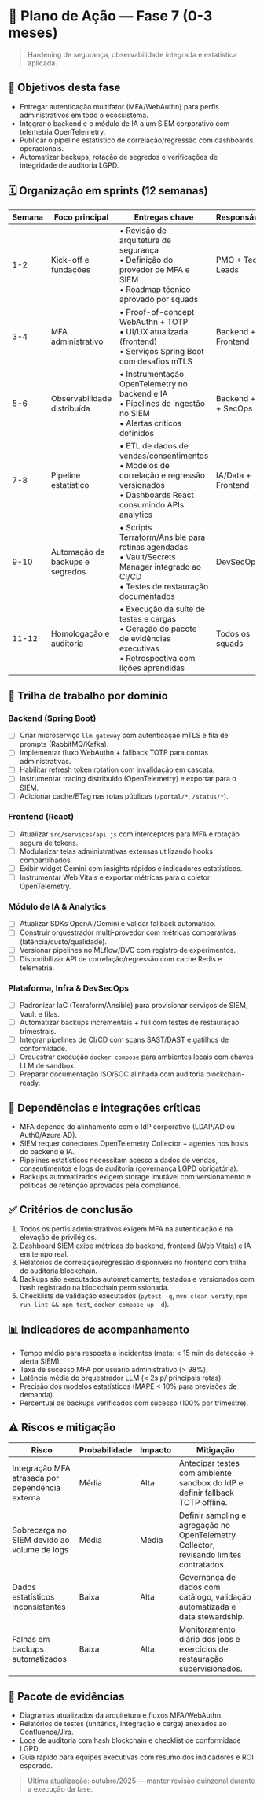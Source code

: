 # 🚦 Plano de Ação — Fase 7 (0-3 meses)
> Hardening de segurança, observabilidade integrada e estatística aplicada.

## 🎯 Objetivos desta fase
- Entregar autenticação multifator (MFA/WebAuthn) para perfis administrativos em todo o ecossistema.
- Integrar o backend e o módulo de IA a um SIEM corporativo com telemetria OpenTelemetry.
- Publicar o pipeline estatístico de correlação/regressão com dashboards operacionais.
- Automatizar backups, rotação de segredos e verificações de integridade de auditoria LGPD.

## 🗓️ Organização em sprints (12 semanas)
| Semana | Foco principal | Entregas chave | Responsáveis |
| --- | --- | --- | --- |
| 1-2 | Kick-off e fundações | • Revisão de arquitetura de segurança<br>• Definição do provedor de MFA e SIEM<br>• Roadmap técnico aprovado por squads | PMO + Tech Leads |
| 3-4 | MFA administrativo | • Proof-of-concept WebAuthn + TOTP<br>• UI/UX atualizada (frontend)<br>• Serviços Spring Boot com desafios mTLS | Backend + Frontend |
| 5-6 | Observabilidade distribuída | • Instrumentação OpenTelemetry no backend e IA<br>• Pipelines de ingestão no SIEM<br>• Alertas críticos definidos | Backend + IA + SecOps |
| 7-8 | Pipeline estatístico | • ETL de dados de vendas/consentimentos<br>• Modelos de correlação e regressão versionados<br>• Dashboards React consumindo APIs analytics | IA/Data + Frontend |
| 9-10 | Automação de backups e segredos | • Scripts Terraform/Ansible para rotinas agendadas<br>• Vault/Secrets Manager integrado ao CI/CD<br>• Testes de restauração documentados | DevSecOps |
| 11-12 | Homologação e auditoria | • Execução da suíte de testes e cargas<br>• Geração do pacote de evidências executivas<br>• Retrospectiva com lições aprendidas | Todos os squads |

## 🧩 Trilha de trabalho por domínio
### Backend (Spring Boot)
- [ ] Criar microserviço `llm-gateway` com autenticação mTLS e fila de prompts (RabbitMQ/Kafka).
- [ ] Implementar fluxo WebAuthn + fallback TOTP para contas administrativas.
- [ ] Habilitar refresh token rotation com invalidação em cascata.
- [ ] Instrumentar tracing distribuído (OpenTelemetry) e exportar para o SIEM.
- [ ] Adicionar cache/ETag nas rotas públicas (`/portal/*`, `/status/*`).

### Frontend (React)
- [ ] Atualizar `src/services/api.js` com interceptors para MFA e rotação segura de tokens.
- [ ] Modularizar telas administrativas extensas utilizando hooks compartilhados.
- [ ] Exibir widget Gemini com insights rápidos e indicadores estatísticos.
- [ ] Instrumentar Web Vitals e exportar métricas para o coletor OpenTelemetry.

### Módulo de IA & Analytics
- [ ] Atualizar SDKs OpenAI/Gemini e validar fallback automático.
- [ ] Construir orquestrador multi-provedor com métricas comparativas (latência/custo/qualidade).
- [ ] Versionar pipelines no MLflow/DVC com registro de experimentos.
- [ ] Disponibilizar API de correlação/regressão com cache Redis e telemetria.

### Plataforma, Infra & DevSecOps
- [ ] Padronizar IaC (Terraform/Ansible) para provisionar serviços de SIEM, Vault e filas.
- [ ] Automatizar backups incrementais + full com testes de restauração trimestrais.
- [ ] Integrar pipelines de CI/CD com scans SAST/DAST e gatilhos de conformidade.
- [ ] Orquestrar execução `docker compose` para ambientes locais com chaves LLM de sandbox.
- [ ] Preparar documentação ISO/SOC alinhada com auditoria blockchain-ready.

## 🔗 Dependências e integrações críticas
- MFA depende do alinhamento com o IdP corporativo (LDAP/AD ou Auth0/Azure AD).
- SIEM requer conectores OpenTelemetry Collector + agentes nos hosts do backend e IA.
- Pipelines estatísticos necessitam acesso a dados de vendas, consentimentos e logs de auditoria (governança LGPD obrigatória).
- Backups automatizados exigem storage imutável com versionamento e políticas de retenção aprovadas pela compliance.

## ✅ Critérios de conclusão
1. Todos os perfis administrativos exigem MFA na autenticação e na elevação de privilégios.
2. Dashboard SIEM exibe métricas do backend, frontend (Web Vitals) e IA em tempo real.
3. Relatórios de correlação/regressão disponíveis no frontend com trilha de auditoria blockchain.
4. Backups são executados automaticamente, testados e versionados com hash registrado na blockchain permissionada.
5. Checklists de validação executados (`pytest -q`, `mvn clean verify`, `npm run lint && npm test`, `docker compose up -d`).

## 📊 Indicadores de acompanhamento
- Tempo médio para resposta a incidentes (meta: < 15 min de detecção → alerta SIEM).
- Taxa de sucesso MFA por usuário administrativo (> 98%).
- Latência média do orquestrador LLM (< 2s p/ principais rotas).
- Precisão dos modelos estatísticos (MAPE < 10% para previsões de demanda).
- Percentual de backups verificados com sucesso (100% por trimestre).

## ⚠️ Riscos e mitigação
| Risco | Probabilidade | Impacto | Mitigação |
| --- | --- | --- | --- |
| Integração MFA atrasada por dependência externa | Média | Alta | Antecipar testes com ambiente sandbox do IdP e definir fallback TOTP offline. |
| Sobrecarga no SIEM devido ao volume de logs | Média | Média | Definir sampling e agregação no OpenTelemetry Collector, revisando limites contratados. |
| Dados estatísticos inconsistentes | Baixa | Alta | Governança de dados com catálogo, validação automatizada e data stewardship. |
| Falhas em backups automatizados | Baixa | Alta | Monitoramento diário dos jobs e exercícios de restauração supervisionados. |

## 📁 Pacote de evidências
- Diagramas atualizados da arquitetura e fluxos MFA/WebAuthn.
- Relatórios de testes (unitários, integração e carga) anexados ao Confluence/Jira.
- Logs de auditoria com hash blockchain e checklist de conformidade LGPD.
- Guia rápido para equipes executivas com resumo dos indicadores e ROI esperado.

> Última atualização: outubro/2025 — manter revisão quinzenal durante a execução da fase.
